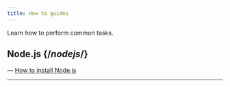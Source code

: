 ```yaml
---
title: How to guides
---
```


Learn how to perform common tasks.

## Node.js {/*nodejs*/}

— [How to install Node.js](/guides/install_nodejs)

---
